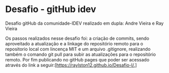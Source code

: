 # Desafio - gitHub idev

Desafio gitHub da comunidade-IDEV realizado em dupla: Andre Vieira e Ray Vieira

Os passos realizados nesse desafio foi: a criação de commits, sendo aproveitado a 
atualização e a linkage do repositório remoto para o repositorio local com lincença
MIT e um arquivo .gitignore, realizando também o comando git pull para subir as atualizações
para o repositório remoto. Por fim publicando no gitHub pages que poder ser acessado através do
link a seguir:[https://raylston12.github.io/Desafio-I/.]
